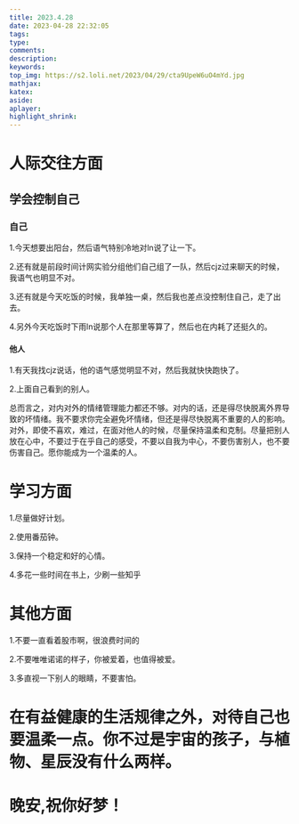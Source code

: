 ```yaml
---
title: 2023.4.28
date: 2023-04-28 22:32:05
tags:
type:
comments:
description:
keywords:
top_img: https://s2.loli.net/2023/04/29/cta9UpeW6uO4mYd.jpg
mathjax:
katex:
aside:
aplayer:
highlight_shrink:
---
```

# 人际交往方面

## 学会控制自己

### 自己

1.今天想要出阳台，然后语气特别冷地对ln说了让一下。

2.还有就是前段时间计网实验分组他们自己组了一队，然后cjz过来聊天的时候，我语气也明显不对。

3.还有就是今天吃饭的时候，我单独一桌，然后我也差点没控制住自己，走了出去。

4.另外今天吃饭时下雨ln说那个人在那里等算了，然后也在内耗了还挺久的。

#### 他人

1.有天我找cjz说话，他的语气感觉明显不对，然后我就快快跑快了。

2.上面自己看到的别人。

总而言之，对内对外的情绪管理能力都还不够。对内的话，还是得尽快脱离外界导致的坏情绪。我不要求你完全避免坏情绪，但还是得尽快脱离不重要的人的影响。对外，即使不喜欢，难过，在面对他人的时候，尽量保持温柔和克制。尽量把别人放在心中，不要过于在乎自己的感受，不要以自我为中心，不要伤害别人，也不要伤害自己。愿你能成为一个温柔的人。

# 学习方面

1.尽量做好计划。

2.使用番茄钟。

3.保持一个稳定和好的心情。

4.多花一些时间在书上，少刷一些知乎



# 其他方面

1.不要一直看着股市啊，很浪费时间的

2.不要唯唯诺诺的样子，你被爱着，也值得被爱。

3.多直视一下别人的眼睛，不要害怕。





# 在有益健康的生活规律之外，对待自己也要温柔一点。你不过是宇宙的孩子，与植物、星辰没有什么两样。

# 晚安,祝你好梦！

